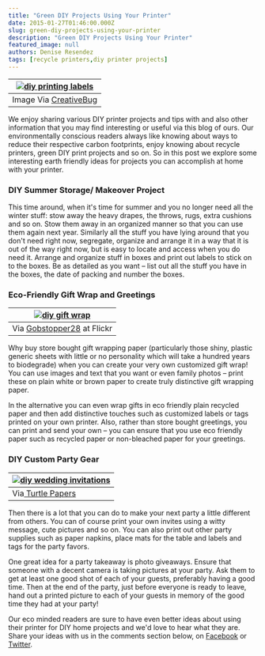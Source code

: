 ```yaml
---
title: "Green DIY Projects Using Your Printer"
date: 2015-01-27T01:46:00.000Z
slug: green-diy-projects-using-your-printer
description: "Green DIY Projects Using Your Printer"
featured_image: null
authors: Denise Resendez
tags: [recycle printers,diy printer projects]
---
```


| [![diy printing labels](/blog/images/green-diy-projects.png "Green DIY Projects Using Your Printer")](/blog/images/green-diy-projects.png) |
| ------------------------------------------------------------------------------------------------------------------------------------------ |
| Image Via [CreativeBug](http://www.creativebug.com/blog/diy-canning-jar-labels/)                                                           |

We enjoy sharing various DIY printer projects and tips with and also other information that you may find interesting or useful via this blog of ours. Our environmentally conscious readers always like knowing about ways to reduce their respective carbon footprints, enjoy knowing about recycle printers, green DIY print projects and so on. So in this post we explore some interesting earth friendly ideas for projects you can accomplish at home with your printer.

### DIY Summer Storage/ Makeover Project

 This time around, when it's time for summer and you no longer need all the winter stuff: stow away the heavy drapes, the throws, rugs, extra cushions and so on. Stow them away in an organized manner so that you can use them again next year. Similarly all the stuff you have lying around that you don't need right now, segregate, organize and arrange it in a way that it is out of the way right now, but is easy to locate and access when you do need it. Arrange and organize stuff in boxes and print out labels to stick on to the boxes. Be as detailed as you want – list out all the stuff you have in the boxes, the date of packing and number the boxes. 

### Eco-Friendly Gift Wrap and Greetings

| [![diy gift wrap](/blog/images/8316255353_fdec7786d0_b.jpg "DIY Gift Wrapping Ideas")](/blog/images/8316255353%5Ffdec7786d0%5Fb.jpg) |
| ------------------------------------------------------------------------------------------------------------------------------------ |
| Via [Gobstopper28](https://www.flickr.com/photos/91585149@N07/8316255353/sizes/l) at Flickr                                          |

Why buy store bought gift wrapping paper (particularly those shiny, plastic generic sheets with little or no personality which will take a hundred years to biodegrade) when you can create your very own customized gift wrap! You can use images and text that you want or even family photos – print these on plain white or brown paper to create truly distinctive gift wrapping paper. 

In the alternative you can even wrap gifts in eco friendly plain recycled paper and then add distinctive touches such as customized labels or tags printed on your own printer. Also, rather than store bought greetings, you can print and send your own – you can ensure that you use eco friendly paper such as recycled paper or non-bleached paper for your greetings. 

### DIY Custom Party Gear

| [![diy wedding invitations ](/blog/images/3368879552_c6924e10d0_o.jpg "DIY {assport Wedding Invitation Idea ")](/blog/images/3368879552%5Fc6924e10d0%5Fo.jpg) |
| ------------------------------------------------------------------------------------------------------------------------------------------------------------- |
| Via[ Turtle Papers](https://www.flickr.com/photos/26430801@N07/3368879552/sizes/o/)                                                                           |

Then there is a lot that you can do to make your next party a little different from others. You can of course print your own invites using a witty message, cute pictures and so on. You can also print out other party supplies such as paper napkins, place mats for the table and labels and tags for the party favors. 

One great idea for a party takeaway is photo giveaways. Ensure that someone with a decent camera is taking pictures at your party. Ask them to get at least one good shot of each of your guests, preferably having a good time. Then at the end of the party, just before everyone is ready to leave, hand out a printed picture to each of your guests in memory of the good time they had at your party! 

Our eco minded readers are sure to have even better ideas about using their printer for DIY home projects and we'd love to hear what they are. Share your ideas with us in the comments section below, on [Facebook](https://www.facebook.com/comboink/) or [Twitter](https://twitter.com/comboink).
